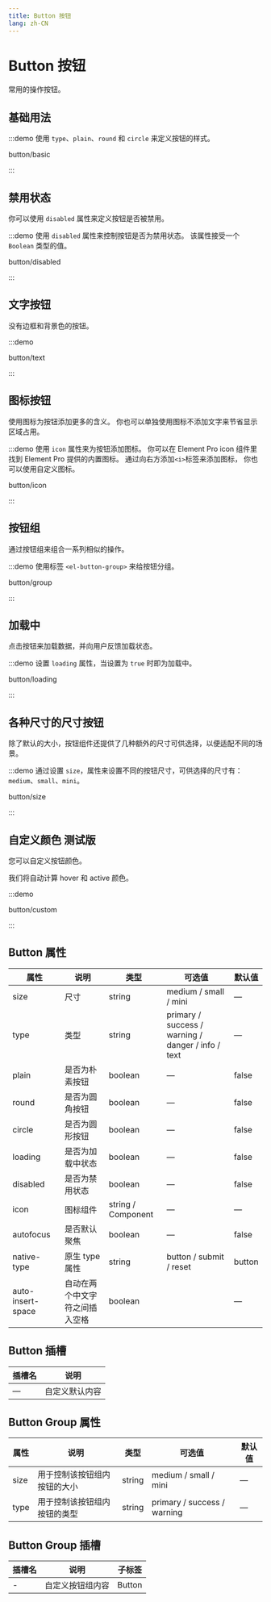 ```yaml
---
title: Button 按钮
lang: zh-CN
---
```


# Button 按钮

常用的操作按钮。

## 基础用法

:::demo 使用 `type`、`plain`、`round` 和 `circle` 来定义按钮的样式。

button/basic

:::

## 禁用状态

你可以使用 `disabled` 属性来定义按钮是否被禁用。

:::demo 使用 `disabled` 属性来控制按钮是否为禁用状态。 该属性接受一个 `Boolean` 类型的值。

button/disabled

:::

## 文字按钮

没有边框和背景色的按钮。

:::demo

button/text

:::

## 图标按钮

使用图标为按钮添加更多的含义。 你也可以单独使用图标不添加文字来节省显示区域占用。

:::demo 使用 `icon` 属性来为按钮添加图标。 你可以在 Element Pro icon 组件里找到 Element Pro 提供的内置图标。 通过向右方添加`<i>`标签来添加图标， 你也可以使用自定义图标。

button/icon

:::

## 按钮组

通过按钮组来组合一系列相似的操作。

:::demo 使用标签 `<el-button-group>` 来给按钮分组。

button/group

:::

## 加载中

点击按钮来加载数据，并向用户反馈加载状态。

:::demo 设置 `loading` 属性，当设置为 `true` 时即为加载中。

button/loading

:::

## 各种尺寸的尺寸按钮

除了默认的大小，按钮组件还提供了几种额外的尺寸可供选择，以便适配不同的场景。

:::demo 通过设置 `size`，属性来设置不同的按钮尺寸，可供选择的尺寸有：`medium`、`small`、`mini`。

button/size

:::

## 自定义颜色 <el-tag>测试版</el-tag>

您可以自定义按钮颜色。

我们将自动计算 hover 和 active 颜色。

:::demo

button/custom

:::

## Button 属性

| 属性              | 说明                           | 类型               | 可选值                                             | 默认值 |
| ----------------- | ------------------------------ | ------------------ | -------------------------------------------------- | ------ |
| size              | 尺寸                           | string             | medium / small / mini                              | —      |
| type              | 类型                           | string             | primary / success / warning / danger / info / text | —      |
| plain             | 是否为朴素按钮                 | boolean            | —                                                  | false  |
| round             | 是否为圆角按钮                 | boolean            | —                                                  | false  |
| circle            | 是否为圆形按钮                 | boolean            | —                                                  | false  |
| loading           | 是否为加载中状态               | boolean            | —                                                  | false  |
| disabled          | 是否为禁用状态                 | boolean            | —                                                  | false  |
| icon              | 图标组件                       | string / Component | —                                                  | —      |
| autofocus         | 是否默认聚焦                   | boolean            | —                                                  | false  |
| native-type       | 原生 type 属性                 | string             | button / submit / reset                            | button |
| auto-insert-space | 自动在两个中文字符之间插入空格 | boolean            |                                                    | —      |

## Button 插槽

| 插槽名 | 说明           |
| ------ | -------------- |
| —      | 自定义默认内容 |

## Button Group 属性

| 属性 | 说明                         | 类型   | 可选值                      | 默认值 |
| ---- | ---------------------------- | ------ | --------------------------- | ------ |
| size | 用于控制该按钮组内按钮的大小 | string | medium / small / mini       | —      |
| type | 用于控制该按钮组内按钮的类型 | string | primary / success / warning | —      |

## Button Group 插槽

| 插槽名 | 说明             | 子标签 |
| ------ | ---------------- | ------ |
| -      | 自定义按钮组内容 | Button |

<style lang="scss">
.example-showcase {
  .el-row {
    margin-bottom: 20px;
    align-items: baseline;

    &:last-child {
      margin-bottom: 0;
    }
  }
  .el-button + .el-button {
    margin-left: 10px;
  }
  .el-button-group {
    .el-button + .el-button {
      margin-left: 0;
    }

    & + .el-button-group {
      margin-left: 10px;
    }
  }
}

</style>
